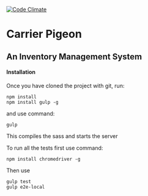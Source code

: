 [![Code Climate](https://codeclimate.com/github/foundersandcoders/carrier-pigeon/badges/gpa.svg)](https://codeclimate.com/github/foundersandcoders/carrier-pigeon)

# Carrier Pigeon
## An Inventory Management System

#### Installation

Once you have cloned the project with git, run:

```
npm install
npm install gulp -g
```

and use command:

``` 
gulp
```

This compiles the sass and starts the server

To run all the tests first use command:

```
npm install chromedriver -g
```

Then use 

```
gulp test
gulp e2e-local
```